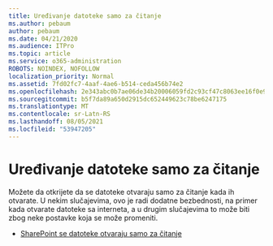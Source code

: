```yaml
---
title: Uređivanje datoteke samo za čitanje
ms.author: pebaum
author: pebaum
ms.date: 04/21/2020
ms.audience: ITPro
ms.topic: article
ms.service: o365-administration
ROBOTS: NOINDEX, NOFOLLOW
localization_priority: Normal
ms.assetid: 7fd02fc7-4aaf-4ae6-b514-ceda456b74e2
ms.openlocfilehash: 2e343abc0b7ae06de34b20006059fd2c93cf47c8063ee16f0e9e1ab273e1ee4d
ms.sourcegitcommit: b5f7da89a650d2915dc652449623c78be6247175
ms.translationtype: MT
ms.contentlocale: sr-Latn-RS
ms.lasthandoff: 08/05/2021
ms.locfileid: "53947205"
---
```

# <a name="edit-a-read-only-file"></a>Uređivanje datoteke samo za čitanje

Možete da otkrijete da se datoteke otvaraju samo za čitanje kada ih otvarate. U nekim slučajevima, ovo je radi dodatne bezbednosti, na primer kada otvarate datoteke sa interneta, a u drugim slučajevima to može biti zbog neke postavke koja se može promeniti.

- [SharePoint se datoteke otvaraju samo za čitanje](https://docs.microsoft.com/sharepoint/troubleshoot/lists-and-libraries/files-open-as-read-only-and-cannot-check-in-or-out)
